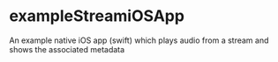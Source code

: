 # exampleStreamiOSApp
An example native iOS app (swift) which plays audio from a stream and shows the associated metadata
